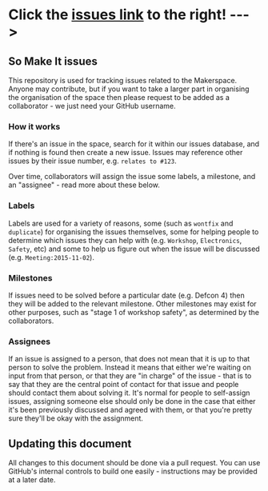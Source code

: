 # Click the [issues link](https://github.com/somakeit/somakeit/issues) to the right! --->

## So Make It issues

This repository is used for tracking issues related to the Makerspace. Anyone may contribute, but if you want to take a larger part in organising the organisation of the space then please request to be added as a collaborator - we just need your GitHub username.

### How it works

If there's an issue in the space, search for it within our issues database, and if nothing is found then create a new issue. Issues may reference other issues by their issue number, e.g. `relates to #123`.

Over time, collaborators will assign the issue some labels, a milestone, and an "assignee" - read more about these below.

### Labels

Labels are used for a variety of reasons, some (such as `wontfix` and `duplicate`) for organising the issues themselves, some for helping people to determine which issues they can help with (e.g. `Workshop`, `Electronics`, `Safety`, etc) and some to help us figure out when the issue will be discussed (e.g. `Meeting:2015-11-02`).

### Milestones

If issues need to be solved before a particular date (e.g. Defcon 4) then they will be added to the relevant milestone. Other milestones may exist for other purposes, such as "stage 1 of workshop safety", as determined by the collaborators.

### Assignees

If an issue is assigned to a person, that does not mean that it is up to that person to solve the problem. Instead it means that either we're waiting on input from that person, or that they are "in charge" of the issue - that is to say that they are the central point of contact for that issue and people should contact them about solving it. It's normal for people to self-assign issues, assigning someone else should only be done in the case that either it's been previously discussed and agreed with them, or that you're pretty sure they'll be okay with the assignment.

## Updating this document

All changes to this document should be done via a pull request. You can use GitHub's internal controls to build one easily - instructions may be provided at a later date.
